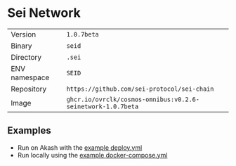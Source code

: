 # Sei Network

| | |
|---|---|
|Version|`1.0.7beta`|
|Binary|`seid`|
|Directory|`.sei`|
|ENV namespace|`SEID`|
|Repository|`https://github.com/sei-protocol/sei-chain`|
|Image|`ghcr.io/ovrclk/cosmos-omnibus:v0.2.6-seinetwork-1.0.7beta`|

## Examples

- Run on Akash with the [example deploy.yml](./deploy.yml)
- Run locally using the [example docker-compose.yml](./docker-compose.yml)